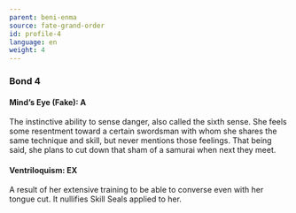 ```yaml
---
parent: beni-enma
source: fate-grand-order
id: profile-4
language: en
weight: 4
---
```


### Bond 4

#### Mind’s Eye (Fake): A

The instinctive ability to sense danger, also called the sixth sense. She feels some resentment toward a certain swordsman with whom she shares the same technique and skill, but never mentions those feelings. That being said, she plans to cut down that sham of a samurai when next they meet.

#### Ventriloquism: EX

A result of her extensive training to be able to converse even with her tongue cut. It nullifies Skill Seals applied to her.
